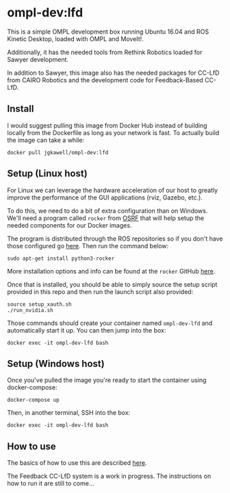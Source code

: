 # ompl-dev:lfd

This is a simple OMPL development box running Ubuntu 16.04 and ROS Kinetic Desktop, loaded with OMPL and MoveIt!.

Additionally, it has the needed tools from Rethink Robotics loaded for Sawyer development.

In addition to Sawyer, this image also has the needed packages for CC-LfD from CAIRO Robotics and the development code for Feedback-Based CC-LfD.

## Install

I would suggest pulling this image from Docker Hub instead of building locally from the Dockerfile as long as your network is fast. To actually build the image can take a while:

```
docker pull jgkawell/ompl-dev:lfd
```

## Setup (Linux host)

For Linux we can leverage the hardware acceleration of our host to greatly improve the performance of the GUI applications (rviz, Gazebo, etc.).

To do this, we need to do a bit of extra configuration than on Windows. We'll need a program called `rocker` from [OSRF](https://www.openrobotics.org/) that will help setup the needed components for our Docker images.

The program is distributed through the ROS repositories so if you don't have those configured go [here](http://wiki.ros.org/kinetic/Installation/Ubuntu). Then run the command below:

```
sudo apt-get install python3-rocker
```

More installation options and info can be found at the `rocker` GitHub [here](https://github.com/osrf/rocker).

Once that is installed, you should be able to simply source the setup script provided in this repo and then run the launch script also provided:

```
source setup_xauth.sh
./run_nvidia.sh
```

Those commands should create your container named `ompl-dev-lfd` and automatically start it up. You can then jump into the box:

```
docker exec -it ompl-dev-lfd bash
```

## Setup (Windows host)

Once you've pulled the image you're ready to start the container using docker-compose:

```
docker-compose up
```

Then, in another terminal, SSH into the box:

```
docker exec -it ompl-dev-lfd bash
```

## How to use

The basics of how to use this are described [here](../sawyer/README.md).

The Feedback CC-LfD system is a work in progress. The instructions on how to run it are still to come...

